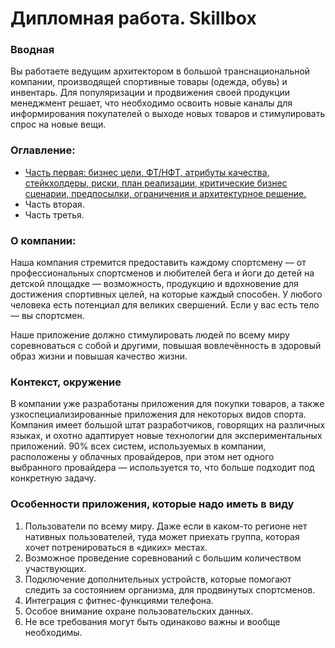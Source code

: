 # 														Дипломная работа. Skillbox

### Вводная

Вы работаете ведущим архитектором в большой транснациональной компании, производящей спортивные товары (одежда, обувь) и инвентарь. Для популяризации и продвижения своей продукции менеджмент решает, что необходимо освоить новые каналы для информирования покупателей о выходе новых товаров и стимулировать спрос на новые вещи. 

### Оглавление: 

* [Часть первая: бизнес цели, ФТ/НФТ, атрибуты качества, стейкхолдеры, риски, план реализации, критические бизнес сценарии, предпосылки, ограничения и архитектурное решение.](part1-10.md) 
* Часть вторая. 
* Часть третья. 

### О компании: 

Наша компания стремится предоставить каждому спортсмену — от профессиональных спортсменов и любителей бега и йоги до детей на детской площадке — возможность, продукцию и вдохновение для достижения спортивных целей, на которые каждый способен. У любого человека есть потенциал для великих свершений. Если у вас есть тело — вы спортсмен. 

Наше приложение должно стимулировать людей по всему миру соревноваться с собой и другими, повышая вовлечённость в здоровый образ жизни и повышая качество жизни. 

### Контекст, окружение

В компании уже разработаны приложения для покупки товаров, а также узкоспециализированные приложения для некоторых видов спорта. Компания имеет большой штат разработчиков, говорящих на различных языках, и охотно адаптирует новые технологии для экспериментальных приложений. 90% всех систем, используемых в компании, расположены у облачных провайдеров, при этом нет одного выбранного провайдера — используется то, что больше подходит под конкретную задачу. 

### Особенности приложения, которые надо иметь в виду 

1. Пользователи по всему миру. Даже если в каком-то регионе нет нативных пользователей, туда может приехать группа, которая хочет потренироваться в «диких» местах.  
2. Возможное проведение соревнований с большим количеством участвующих.
3. Подключение дополнительных устройств, которые помогают следить за состоянием организма, для продвинутых спортсменов. 	
4. Интеграция с фитнес-функциями телефона. 	
5. Особое внимание охране пользовательских данных.
6. Не все требования могут быть одинаково важны и вообще необходимы.

